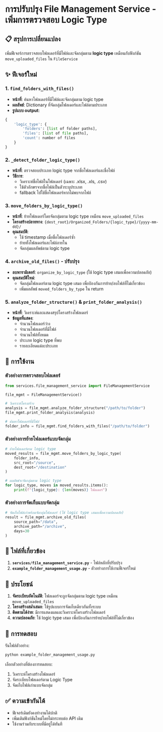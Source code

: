 # การปรับปรุง File Management Service - เพิ่มการตรวจสอบ Logic Type

## 📋 สรุปการเปลี่ยนแปลง

เพิ่มฟีเจอร์การตรวจสอบโฟลเดอร์ที่มีไฟล์และจัดกลุ่มตาม **logic type** เหมือนกับฟังก์ชัน `move_uploaded_files` ใน `FileService`

## ✨ ฟีเจอร์ใหม่

### 1. `find_folders_with_files()` 
- **หน้าที่**: ค้นหาโฟลเดอร์ที่มีไฟล์และจัดกลุ่มตาม logic type
- **ผลลัพธ์**: Dictionary ที่จัดกลุ่มโฟลเดอร์และไฟล์ตามประเภท
- **รูปแบบ output**:
```python
{
    'logic_type': {
        'folders': [list of folder paths],
        'files': [list of file paths], 
        'count': number of files
    }
}
```

### 2. `_detect_folder_logic_type()` 
- **หน้าที่**: ตรวจสอบประเภท logic type จากชื่อโฟลเดอร์และชื่อไฟล์
- **วิธีการ**: 
  - วิเคราะห์ชื่อไฟล์ในโฟลเดอร์ (เฉพาะ .xlsx, .xls, .csv)
  - ใช้ตัวอักษรจากชื่อไฟล์เป็นตัวระบุประเภท
  - fallback ไปใช้ชื่อโฟลเดอร์หากไม่พบจากไฟล์

### 3. `move_folders_by_logic_type()`
- **หน้าที่**: ย้ายโฟลเดอร์โดยจัดกลุ่มตาม logic type เหมือน `move_uploaded_files`
- **โครงสร้างปลายทาง**: `{dest_root}/Organized_Folders/{logic_type}/{yyyy-mm-dd}/`
- **คุณสมบัติ**:
  - ใช้ timestamp เมื่อชื่อโฟลเดอร์ซ้ำ
  - ย้ายทั้งโฟลเดอร์และไฟล์ภายใน
  - จัดกลุ่มผลลัพธ์ตาม logic type

### 4. `archive_old_files()` - ปรับปรุง
- **ลบพารามิเตอร์**: `organize_by_logic_type` (ใช้ logic type เสมอเพื่อความปลอดภัย)
- **คุณสมบัติใหม่**: 
  - จัดกลุ่มโฟลเดอร์ตาม logic type เสมอ เพื่อป้องกันการย้าย/ลบไฟล์ที่ไม่เกี่ยวข้อง
  - เพิ่มผลลัพธ์ `moved_folders_by_type` ใน return

### 5. `analyze_folder_structure()` & `print_folder_analysis()`
- **หน้าที่**: วิเคราะห์และแสดงสรุปโครงสร้างโฟลเดอร์
- **ข้อมูลที่แสดง**:
  - จำนวนโฟลเดอร์ว่าง
  - จำนวนโฟลเดอร์ที่มีไฟล์
  - จำนวนไฟล์ทั้งหมด
  - ประเภท logic type ที่พบ
  - รายละเอียดแต่ละประเภท

## 🔧 การใช้งาน

### ตัวอย่างการตรวจสอบโฟลเดอร์
```python
from services.file_management_service import FileManagementService

file_mgmt = FileManagementService()

# วิเคราะห์โครงสร้าง
analysis = file_mgmt.analyze_folder_structure("/path/to/folder")
file_mgmt.print_folder_analysis(analysis)

# ค้นหาโฟลเดอร์ที่มีไฟล์
folder_info = file_mgmt.find_folders_with_files("/path/to/folder")
```

### ตัวอย่างการย้ายโฟลเดอร์แบบจัดกลุ่ม
```python
# ย้ายโฟลเดอร์ตาม logic type
moved_results = file_mgmt.move_folders_by_logic_type(
    folder_info, 
    src_root="/source", 
    dest_root="/destination"
)

# ผลลัพธ์จะจัดกลุ่มตาม logic type
for logic_type, moves in moved_results.items():
    print(f"{logic_type}: {len(moves)} โฟลเดอร์")
```

### ตัวอย่างการจัดเก็บแบบจัดกลุ่ม
```python
# จัดเก็บไฟล์เก่าพร้อมจัดกลุ่มโฟลเดอร์ (ใช้ logic type เสมอเพื่อความปลอดภัย)
result = file_mgmt.archive_old_files(
    source_path="/data",
    archive_path="/archive", 
    days=30
)
```

## 📁 ไฟล์ที่เกี่ยวข้อง

1. **`services/file_management_service.py`** - ไฟล์หลักที่ปรับปรุง
2. **`example_folder_management_usage.py`** - ตัวอย่างการใช้งานฟีเจอร์ใหม่

## 🎯 ประโยชน์

1. **จัดระเบียบอัตโนมัติ**: โฟลเดอร์จะถูกจัดกลุ่มตาม logic type เหมือน `move_uploaded_files`
2. **โครงสร้างสม่ำเสมอ**: ใช้รูปแบบการจัดเก็บเดียวกันทั้งระบบ
3. **ติดตามได้ง่าย**: มีการแสดงผลและวิเคราะห์โครงสร้างโฟลเดอร์
4. **ความปลอดภัย**: ใช้ logic type เสมอ เพื่อป้องกันการย้าย/ลบไฟล์ที่ไม่เกี่ยวข้อง

## 🧪 การทดสอบ

รันไฟล์ตัวอย่าง:
```bash
python example_folder_management_usage.py
```

เลือกตัวอย่างที่ต้องการทดสอบ:
1. วิเคราะห์โครงสร้างโฟลเดอร์
2. จัดระเบียบโฟลเดอร์ตาม Logic Type  
3. จัดเก็บไฟล์เก่าแบบจัดกลุ่ม

## ✅ ความเข้ากันได้

- ฟีเจอร์เดิมยังคงทำงานได้ปกติ
- เพิ่มเติมฟังก์ชันใหม่โดยไม่กระทบต่อ API เดิม
- ใช้งานร่วมกับระบบที่มีอยู่ได้ทันที